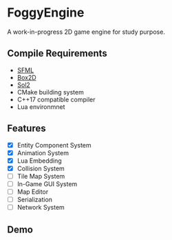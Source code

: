 # FoggyEngine
 A work-in-progress 2D game engine for study purpose.
 
Compile Requirements
------
* [SFML](https://github.com/SFML/SFML)
* [Box2D](https://github.com/erincatto/box2d)
* [Sol2](https://github.com/ThePhD/sol2)
* CMake building system
* C++17 compatible compiler
* Lua environmnet

Features
------
- [X] Entity Component System
- [X] Animation System
- [X] Lua Embedding
- [X] Collision System
- [ ] Tile Map System
- [ ] In-Game GUI System
- [ ] Map Editor
- [ ] Serialization
- [ ] Network System

Demo
------
